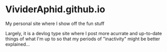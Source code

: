 # VividerAphid.github.io
My personal site where I show off the fun stuff

Largely, it is a devlog type site where I post more acurrate and up-to-date things of what I'm up to so that my periods of "inactivity" might be better explained...
